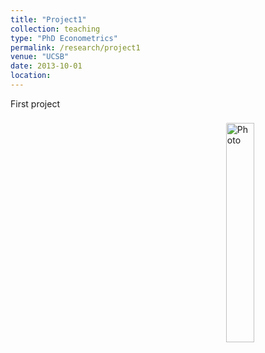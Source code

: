 ```yaml
---
title: "Project1"
collection: teaching
type: "PhD Econometrics"
permalink: /research/project1
venue: "UCSB"
date: 2013-10-01
location:
---
```


First project


<img align="right" 
     src="https://rasheedibrahim-politics.github.io/images/IMAGE1.JPG" 
     alt="Photo" 
     style="width: 30%; border-radius: 10px; padding: 8px"/>

